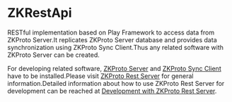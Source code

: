 # ZKRestApi
RESTful implementation based on Play Framework to access data from ZKProto Server.It replicates ZKProto Server database and provides data synchronization using ZKProto Sync Client.Thus any related software with ZKProto Server can be created.

For developing related software, [ZKProto Server] and [ZKProto Sync Client] have to be installed.Please visit [ZKProto Rest Server] for general information.Detailed information about how to use ZKProto Rest Server for development can be reached at [Development with ZKProto Rest Server].

[ZKProto Server]:http://wiki.zkteco.eu/doku.php?id=zk_protoserver
[ZKProto Sync Client]:http://wiki.zkteco.eu/doku.php?id=sync_server
[ZKProto Rest Server]:http://wiki.zkteco.eu/doku.php?id=zkproto_rest_server
[Development with ZKProto Rest Server]:http://wiki.zkteco.eu/doku.php?id=third_party_with_rest
